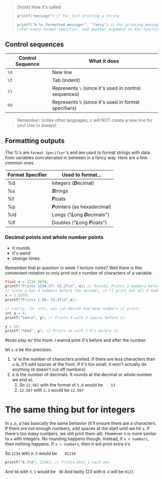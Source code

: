 
>[!note] How it's called 
>```c
>printf("message") // For just printing a string
>
>printf("A %s formatted message!", "fancy") // For printing messages with data in between. 
>//For every format specifier, add another argument to the function call
## Control sequences

| Control Sequence | What it does                                          |
| ---------------- | ----------------------------------------------------- |
| `\n`             | New line                                              |
| `\t`             | Tab (indent)                                          |
| `\\`             | Represents `\` (since it's used in control sequences) |
| `%%`             | Represents `%` (since it's used in format specifiers) |


> Remember: Unlike other languages, c will NOT create a new line for you! Use \n always!
## Formatting outputs
The %'s are `Format Specifier`'s and are used to format strings with data from variables concatenated in between in a fancy way. Here are a few common ones

| Format Specifier | Used to format...                   |
| ---------------- | ----------------------------------- |
| %d               | Integers (***D***ecimal)            |
| %s               | ***S***trings                       |
| %f               | ***F***loats                        |
| %p               | ***P***ointers (as hexadecimal)     |
| %ld              | Longs ("***L***ong ***D***ecimals") |
| %lf              | Doubles ("***L***ong ***F***loats") |

### Decimal points and whole number points
- It rounds
- it's weird
- strange times.

Remember that pi question in week 1 lecture notes? Well there is this convenient notation to only print out x number of characters of a variable. 
```c
float x = 1234.5678;
printf("Prints 1234.57: %2.2f\n", x); // Rounds; Prints 2 numbers before the decimal, and 2 numbers after the decimal.  
// Since a has 4 numbers before the decimal, it'll print out all 4 numbers. 
x = 1.5555;
printf("Prints 1.56: %3.2f\n",x); 

// Lastly, for ints, you can decide how many numbers it prints
int y = 4; 
printf("%4d\n", y); // Prints 4 with 3 spaces before it.

y = 24;
printf("%04d", y); // Prints 24 with 2 0's before it.
```
#todo play w/ this more. i wanna print 0's before and after the number.

let `a.b` be the precision.
1. 'a' is the number of characters printed. If there are less characters than `a` is, it'll add spaces at the front. If it's too small, it won't actually do anything (it doesn't cut off numbers)
2. `b` is the number of decimals. It rounds at the decimal or whole number we end at.
	1. So `12.567` with the format of `5.0` would be `   13` 
	2. `12.567` with `2.3` would be `12.567`

# The same thing but for integers

In `a.b`, a has basically the same behavior (it'll ensure there are a characters. If there are not enough numbers, add spaces at the start until we hit `a`. If there's too many numbers, we still print them all).
However `b` is more similar to `a` with integers. No rounding happens though. Instead, if `a < numbers`, then nothing happens. If `a > numbers`, then it will print extra `0`'s

So `1234` with `8.5` would be `   01234`
```c
printf("8.5%d", 1234); // Prints what i said abv
```
And `98` with `3.1` would be ` 98`
And lastly 123 with `0.4` will be `0123`

